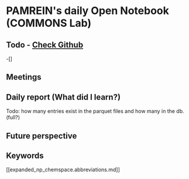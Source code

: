 
# PAMREIN's daily Open Notebook (COMMONS Lab)

## Todo - [Check Github](https://github.com/orgs/commons-research/projects/2/views/1)
-[]


## Meetings



## Daily report (What did I learn?)
Todo: how many entries exist in the parquet files and how many in the db. (full?)


## Future perspective



## Keywords
[[expanded_np_chemspace.abbreviations.md]]
